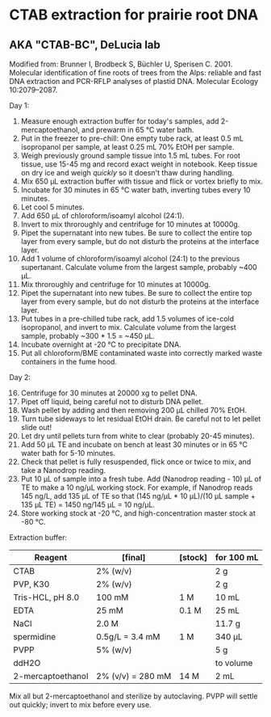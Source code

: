 CTAB extraction for prairie root DNA
====================================

AKA "CTAB-BC", DeLucia lab 
--------------------------

Modified from: Brunner I, Brodbeck S, Büchler U, Sperisen C. 2001. Molecular identification of fine roots of trees from the Alps: reliable and fast DNA extraction and PCR-RFLP analyses of plastid DNA. Molecular Ecology 10:2079–2087.

Day 1:

1. Measure enough extraction buffer for today's samples, add 2-mercaptoethanol, and prewarm in 65 °C water bath.
2. Put in the freezer to pre-chill: One empty tube rack, at least 0.5 mL isopropanol per sample, at least 0.25 mL 70% EtOH per sample.
3. Weigh previously ground sample tissue into 1.5 mL tubes. For root tissue, use 15-45 mg and record exact weight in notebook. Keep tissue on dry ice and weigh *quickly* so it doesn't thaw during handling.
4. Mix 650 µL extraction buffer with tissue and flick or vortex briefly to mix.
5. Incubate for 30 minutes in 65 °C water bath, inverting tubes every 10 minutes.
6. Let cool 5 minutes.
7. Add 650 µL of chloroform/isoamyl alcohol (24:1).
8. Invert to mix throroughly and centrifuge for 10 minutes at 10000g.
9. Pipet the supernatant into new tubes. Be sure to collect the entire top layer from every sample, but do not disturb the proteins at the interface layer.
10. Add 1 volume of chloroform/isoamyl alcohol (24:1) to the previous supertanant. Calculate volume from the largest sample, probably ~400 µL.
11. Mix throroughly and centrifuge for 10 minutes at 10000g.
12. Pipet the supernatant into new tubes. Be sure to collect the entire top layer from every sample, but do not disturb the proteins at the interface layer.
13. Put tubes in a pre-chilled tube rack, add 1.5 volumes of ice-cold isopropanol, and invert to mix. Calculate volume from the largest sample, probably ~300 * 1.5 = ~450 µL.
14. Incubate overnight at -20 °C to precipitate DNA.
15. Put all chloroform/BME contaminated waste into correctly marked waste containers in the fume hood.

Day 2: 

16. Centrifuge for 30 minutes at 20000 xg to pellet DNA.
17. Pipet off liquid, being careful not to disturb DNA pellet.
18. Wash pellet by adding and then removing 200 µL chilled 70% EtOH.
19. Turn tube sideways to let residual EtOH drain. Be careful not to let pellet slide out! 
20. Let dry until pellets turn from white to clear (probably 20-45 minutes).
21. Add 50 µL TE and incubate on bench at least 30 minutes or in 65 °C water bath for 5-10 minutes. 
22. Check that pellet is fully resuspended, flick once or twice to mix, and take a Nanodrop reading.
23. Put 10 µL of sample into a fresh tube. Add (Nanodrop reading - 10) µL of TE to make a 10 ng/µL working stock. For example, if Nanodrop reads 145 ng/L, add 135 µL of TE so that (145 ng/µL * 10 µL)/(10 µL sample + 135 µL TE) = 1450 ng/145 µL = 10 ng/µL. 
24. Store working stock at -20 °C, and high-concentration master stock at -80 °C.


Extraction buffer:

Reagent 			| [final] 	| [stock]	| for 100 mL
--------------------|-----------|-----------|------------
CTAB				| 2% (w/v)	| 			| 2 g 
PVP, K30			| 2% (w/v)	| 			| 2 g
Tris-HCL, pH 8.0	| 100 mM 	| 1 M		| 10 mL
EDTA				| 25 mM		| 0.1 M		| 25 mL
NaCl				| 2.0 M		| 			| 11.7 g
spermidine			| 0.5g/L = 3.4 mM	| 1 M		| 340 µL
PVPP				| 5% (w/v)	|			| 5 g
ddH2O				|			|			| to volume
2-mercaptoethanol 	| 2% (v/v) = 280 mM |	14 M	| 2 mL

Mix all but 2-mercaptoethanol and sterilize by autoclaving. PVPP will settle out quickly; invert to mix before every use.
